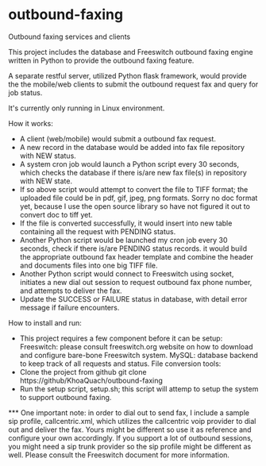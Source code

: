 # outbound-faxing
Outbound faxing services and clients

This project includes the database and Freeswitch outbound faxing engine 
written in Python to provide the outbound faxing feature.

A separate restful server, utilized Python flask framework, would provide
the the mobile/web clients to submit the outbound request fax and query
for job status.

It's currently only running in Linux environment.

How it works:
* A client (web/mobile) would submit a outbound fax request.
* A new record in the database would be added into fax file repository with
NEW status.
* A system cron job would launch a Python script every 30 seconds,
which checks the database if there is/are new fax file(s) in repository with 
NEW state. 
* If so above script would attempt to convert the file to TIFF format; 
the uploaded file could be in pdf, gif, jpeg, png formats. Sorry no doc 
format yet, because I use the open source library so have not figured it 
out to convert doc to tiff yet.
* If the file is converted successfully, it would insert into new table
containing all the request with PENDING status.
* Another Python script would be launched my cron job every 30 seconds,
check if there is/are PENDING status records. it would build the appropriate 
outbound fax header template and combine the header and documents files into 
one big TIFF file.
* Another Python script would connect to Freeswitch using socket, initiates
a new dial out session to request outbound fax phone number, and attempts to
deliver the fax.
* Update the SUCCESS or FAILURE status in database, with detail error message
if failure encounters.

How to install and run:
* This project requires a few component before it can be setup:
    Freeswitch: please consult freeswitch.org website on how to download
        and configure bare-bone Freeswitch system.
    MySQL: database backend to keep track of all requests and status.
    File conversion tools:
* Clone the project from github
    git clone https://github/KhoaQuach/outbound-faxing
* Run the setup script, setup.sh; this script will attemp to setup the system
to support outbound faxing.

*** One important note: in order to dial out to send fax, I include a sample
sip profile, callcentric.xml, which utilizes the callcentric voip provider to
dial out and deliver the fax. Yours might be different so use it as reference
and configure your own accordingly. If you support a lot of outbound sessions,
you might need a sip trunk provider so the sip profile might be different as well.
Please consult the Freeswitch document for more information.

